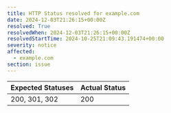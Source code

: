 ```yaml
---
title: HTTP Status resolved for example.com
date: 2024-12-03T21:26:15+00:00Z
resolved: True
resolvedWhen: 2024-12-03T21:26:15+00:00Z
resolvedStartTime: 2024-10-25T21:09:43.191474+00:00
severity: notice
affected:
  - example.com
section: issue
---
```


| Expected Statuses | Actual Status  |
|-------------------|----------------|
| 200, 301, 302 | 200 |
